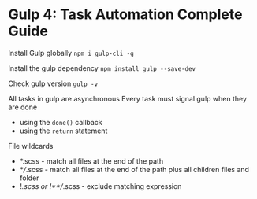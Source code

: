 # Gulp 4: Task Automation Complete Guide

Install Gulp globally
`npm i gulp-cli -g`

Install the gulp dependency
`npm install gulp --save-dev`

Check gulp version
`gulp -v`

All tasks in gulp are asynchronous
Every task must signal gulp when they are done

- using the `done()` callback
- using the `return` statement

File wildcards

- \*.scss - match all files at the end of the path
- \*_*/*_.scss - match all files at the end of the path plus all children files and folder
- !_.scss or !\*\*/_.scss - exclude matching expression

